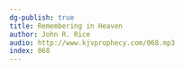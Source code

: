 ```yaml
---
dg-publish: true
title: Remembering in Heaven
author: John R. Rice
audio: http://www.kjvprophecy.com/068.mp3
index: 068
---
```


